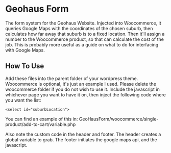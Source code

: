 # Geohaus Form
The form system for the Geohaus Website. Injected into Woocommerce, it queries Google Maps with the coordinates of the chosen suburb, then calculates how far away that suburb is to a fixed location.
Then it'll assign a number to the Woocommerce product, so that can calculate the cost of the job.
This is probably more useful as a guide on what to do for interfacing with Google Maps.

## How To Use
Add these files into the parent folder of your wordpress theme. Woocommerce is optional, it's just an example I used. Please delete the woocommerce folder if you do not wish to use it. Include the javascript in whichever page you want to have it on, then inject the following code where you want the list:

  `<select id="suburbLocation">`
  
You can find an example of this in: GeoHausForm/woocommerce/single-product/add-to-cart/variable.php

Also note the custom code in the header and footer. The header creates a global variable to grab. The footer initiates the google maps api, and the javascript.
